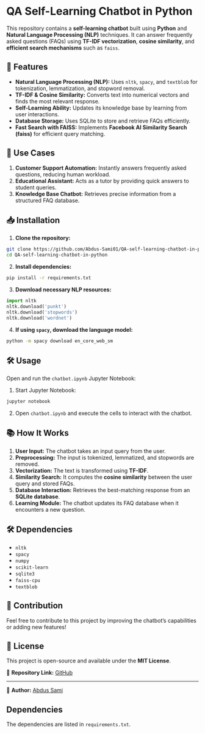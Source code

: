 # QA Self-Learning Chatbot in Python

This repository contains a **self-learning chatbot** built using **Python** and **Natural Language Processing (NLP)** techniques. It can answer frequently asked questions (FAQs) using **TF-IDF vectorization**, **cosine similarity**, and **efficient search mechanisms** such as `faiss`.

## 🚀 Features
- **Natural Language Processing (NLP):** Uses `nltk`, `spacy`, and `textblob` for tokenization, lemmatization, and stopword removal.
- **TF-IDF & Cosine Similarity:** Converts text into numerical vectors and finds the most relevant response.
- **Self-Learning Ability:** Updates its knowledge base by learning from user interactions.
- **Database Storage:** Uses SQLite to store and retrieve FAQs efficiently.
- **Fast Search with FAISS:** Implements **Facebook AI Similarity Search (faiss)** for efficient query matching.

## 📌 Use Cases
1. **Customer Support Automation:** Instantly answers frequently asked questions, reducing human workload.
2. **Educational Assistant:** Acts as a tutor by providing quick answers to student queries.
3. **Knowledge Base Chatbot:** Retrieves precise information from a structured FAQ database.

## 📥 Installation

1. **Clone the repository:**
```sh
git clone https://github.com/Abdus-Sami01/QA-self-learning-chatbot-in-python.git
cd QA-self-learning-chatbot-in-python
```

2. **Install dependencies:**
```sh
pip install -r requirements.txt
```

3. **Download necessary NLP resources:**
```python
import nltk
nltk.download('punkt')
nltk.download('stopwords')
nltk.download('wordnet')
```

4. **If using `spacy`, download the language model:**
```sh
python -m spacy download en_core_web_sm
```

## 🛠️ Usage
Open and run the `chatbot.ipynb` Jupyter Notebook:

1. Start Jupyter Notebook:
```sh
jupyter notebook
```
2. Open `chatbot.ipynb` and execute the cells to interact with the chatbot.

## 📚 How It Works

1. **User Input:** The chatbot takes an input query from the user.
2. **Preprocessing:** The input is tokenized, lemmatized, and stopwords are removed.
3. **Vectorization:** The text is transformed using **TF-IDF**.
4. **Similarity Search:** It computes the **cosine similarity** between the user query and stored FAQs.
5. **Database Interaction:** Retrieves the best-matching response from an **SQLite database**.
6. **Learning Module:** The chatbot updates its FAQ database when it encounters a new question.

## 🛠 Dependencies
- `nltk`
- `spacy`
- `numpy`
- `scikit-learn`
- `sqlite3`
- `faiss-cpu`
- `textblob`

## 🤝 Contribution
Feel free to contribute to this project by improving the chatbot’s capabilities or adding new features!

## 📜 License
This project is open-source and available under the **MIT License**.

📌 **Repository Link:** [GitHub](https://github.com/Abdus-Sami01/QA-self-learning-chatbot-in-python)

---
🔹 **Author:** [Abdus Sami](https://github.com/Abdus-Sami01)



## Dependencies
The dependencies are listed in `requirements.txt`.
